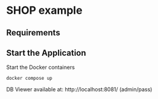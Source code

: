 # SHOP example

## Requirements



## Start the Application

Start the Docker containers
```
docker compose up
```

DB Viewer available at: http://localhost:8081/ (admin/pass)